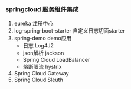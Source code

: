 ### springcloud 服务组件集成
1. eureka 注册中心
2. log-spring-boot-starter 自定义日志切面starter
3. spring-demo demo应用
    * 日志 Log4J2
    * json解析  jackson
    * Spring Cloud LoadBalancer
    * 熔断限流 hystrix
4. Spring Cloud Gateway
5. Spring Cloud Sleuth
